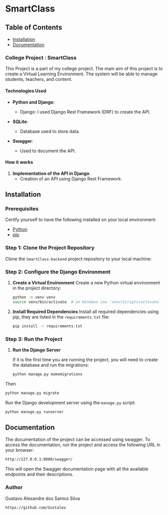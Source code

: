 # SmartClass

## Table of Contents

- [Installation](#Installation)
- [Documentation](#Documentation)


### College Project : SmartClass 

This Project is a part of my college project. The main aim of this project is to create a Virtual Learning Environment. The system will be able to manage students, teachers, and content. 

#### Technologies Used

- **Python and Django**:
  - Django: I used Django Rest Framework (DRF) to create the API.

- **SQLite**:
   - Database used to store data.

- **Swagger**:
   - Used to document the API.


#### How it works

1. **Implementation of the API in Django**:
   - Creation of an API using Django Rest Framework.

## Installation

### Prerequisites

Certify yourself to have the following installed on your local environment:
- [Python](https://www.python.org/) 
- [pip](https://pip.pypa.io/en/stable/installation/) 

### Step 1: Clone the Project Repository

Clone the `SmartClass-backend` project repository to your local machine:
    

### Step 2: Configure the Django Environment

1. **Create a Virtual Environment**
    Create a new Python virtual environment in the project directory:
   ```bash
   python -m venv venv
   source venv/bin/activate  # on Windows use `venv\Scripts\activate`
   ```

2. **Install Required Dependencies**
   Install all required dependencies using pip, they are listed in the `requirements.txt` file:
   ```bash
   pip install -r requirements.txt
   ```

### Step 3: Run the Project

1. **Run the Django Server**

   If it is the first time you are running the project, you will need to create the database and run the migrations:
   ```bash
   python manage.py makemigrations
   ```
  Then
  ```bash
  python manage.py migrate
  ```

   Run the Django development server using the `manage.py` script:
   ```bash
   python manage.py runserver
   ```

## Documentation

The documentation of the project can be accessed using swagger. To access the documentation, run the project and access the following URL in your browser:
```bash
http://127.0.0.1:8000/swagger/
```
This will open the Swagger documentation page with all the available endpoints and their descriptions.

### Author
Gustavo Alexandre dos Santos Silva
```bash
https://github.com/Gustalex
```
